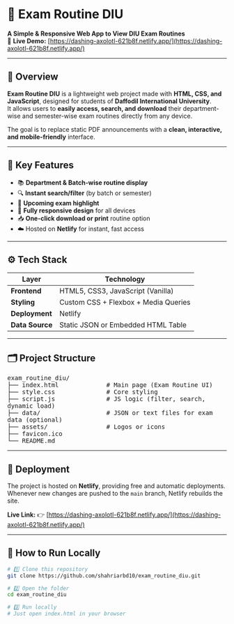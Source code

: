 # 📅 Exam Routine DIU  
**A Simple & Responsive Web App to View DIU Exam Routines**  
🎯 **Live Demo:** [https://dashing-axolotl-621b8f.netlify.app/](https://dashing-axolotl-621b8f.netlify.app/)

---

## 🧠 Overview
**Exam Routine DIU** is a lightweight web project made with **HTML, CSS, and JavaScript**, designed for students of **Daffodil International University**.  
It allows users to **easily access, search, and download** their department-wise and semester-wise exam routines directly from any device.

The goal is to replace static PDF announcements with a **clean, interactive, and mobile-friendly** interface.

---

## 🎯 Key Features
- 📚 **Department & Batch-wise routine display**  
- 🔍 **Instant search/filter** (by batch or semester)  
- 📅 **Upcoming exam highlight**  
- 📱 **Fully responsive design** for all devices  
- 📥 **One-click download or print** routine option  
- ☁️ Hosted on **Netlify** for instant, fast access  

---

## ⚙️ Tech Stack
| Layer | Technology |
|--------|-------------|
| **Frontend** | HTML5, CSS3, JavaScript (Vanilla) |
| **Styling** | Custom CSS + Flexbox + Media Queries |
| **Deployment** | Netlify |
| **Data Source** | Static JSON or Embedded HTML Table |

---

## 🗂️ Project Structure
<pre style="white-space: pre-wrap; word-wrap: break-word;">
exam_routine_diu/
├── index.html             # Main page (Exam Routine UI)
├── style.css              # Core styling
├── script.js              # JS logic (filter, search, dynamic load)
├── data/                  # JSON or text files for exam data (optional)
├── assets/                # Logos or icons
├── favicon.ico
└── README.md
</pre>

---

## 🚀 Deployment
The project is hosted on **Netlify**, providing free and automatic deployments.  
Whenever new changes are pushed to the `main` branch, Netlify rebuilds the site.

**Live Link:** 👉 [https://dashing-axolotl-621b8f.netlify.app/](https://dashing-axolotl-621b8f.netlify.app/)

---

## 🧾 How to Run Locally
```bash
# 1️⃣ Clone this repository
git clone https://github.com/shahriarbd10/exam_routine_diu.git

# 2️⃣ Open the folder
cd exam_routine_diu

# 3️⃣ Run locally
# Just open index.html in your browser
